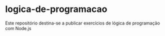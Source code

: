# logica-de-programacao
Este repositório destina-se a publicar exercícios de lógica de programação com Node.js
